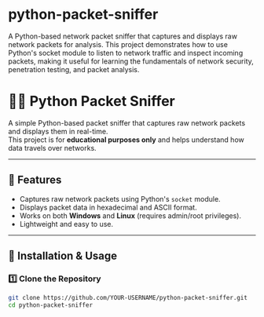# python-packet-sniffer
A Python-based network packet sniffer that captures and displays raw network packets for analysis. This project demonstrates how to use Python's socket module to listen to network traffic and inspect incoming packets, making it useful for learning the fundamentals of network security, penetration testing, and packet analysis.



# 🕵️‍♂️ Python Packet Sniffer

A simple Python-based packet sniffer that captures raw network packets and displays them in real-time.  
This project is for **educational purposes only** and helps understand how data travels over networks.

---

## 📌 Features
- Captures raw network packets using Python's `socket` module.
- Displays packet data in hexadecimal and ASCII format.
- Works on both **Windows** and **Linux** (requires admin/root privileges).
- Lightweight and easy to use.

---

## 🚀 Installation & Usage

### 1️⃣ Clone the Repository
```bash
git clone https://github.com/YOUR-USERNAME/python-packet-sniffer.git
cd python-packet-sniffer
